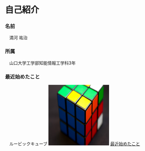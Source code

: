 # 自己紹介    
### 名前<br>
　満河 祐治<br>
### 所属<br>
　山口大学工学部知能情報工学科3年<br>
### 最近始めたこと<br>
　ルービックキューブ
<img src = "rubiku.jpg" alt="ルーブックキューブ" title = "ルーブックキューブ" width="200" height = "200" />
<a href = "hoby.html">最近始めたこと</a>


